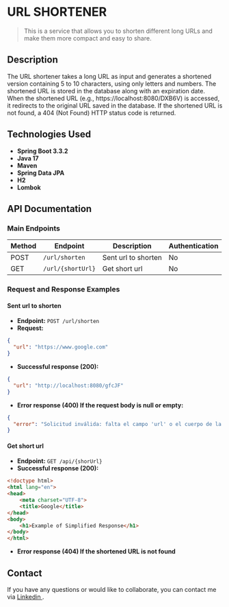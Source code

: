 # URL SHORTENER

> This is a service that allows you to shorten different long URLs and make them more compact and easy to share.

## Description

The URL shortener takes a long URL as input and generates a shortened version containing 5 to 10 characters, using only letters and numbers. The shortened URL is stored in the database along with an expiration date. When the shortened URL (e.g., https://localhost:8080/DXB6V) is accessed, it redirects to the original URL saved in the database. If the shortened URL is not found, a 404 (Not Found) HTTP status code is returned.


## Technologies Used

- **Spring Boot 3.3.2**
- **Java 17**
- **Maven**
- **Spring Data JPA**
- **H2**
- **Lombok**

## API Documentation

### Main Endpoints

| Method | Endpoint            | Description                      | Authentication |
|--------|---------------------|----------------------------------|----------------|
| POST   | `/url/shorten`        | Sent url to shorten                | No            |
| GET    | `/url/{shortUrl}`   | Get short url              | No             |

### Request and Response Examples

#### Sent url to shorten

- **Endpoint:** `POST /url/shorten`
- **Request:**

```json
{
  "url": "https://www.google.com"
}
```

- **Successful response (200):**

```json
{
  "url": "http://localhost:8080/gfcJF"
}
```
- **Error response (400) If the request body is null or empty:**

```json
{
  "error": "Solicitud inválida: falta el campo 'url' o el cuerpo de la solicitud es nulo."
}
```


#### Get short url

- **Endpoint:** `GET /api/{shorUrl}`
- **Successful response (200):**

```html
<!doctype html>
<html lang="en">
<head>
    <meta charset="UTF-8">
    <title>Google</title>
</head>
<body>
    <h1>Example of Simplified Response</h1>
</body>
</html>

```

- **Error response (404) If the shortened URL is not found**

## Contact

If you have any questions or would like to collaborate, you can contact me via <a href="https://www.linkedin.com/in/victor-josu%C3%A9-ramirez-garc%C3%ADa-899bb81a6/" target="_blank" rel="noopener">
    Linkedin
  </a>.
